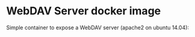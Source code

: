 WebDAV Server docker image
==========================

Simple container to expose a WebDAV server (apache2 on ubuntu 14.04):

